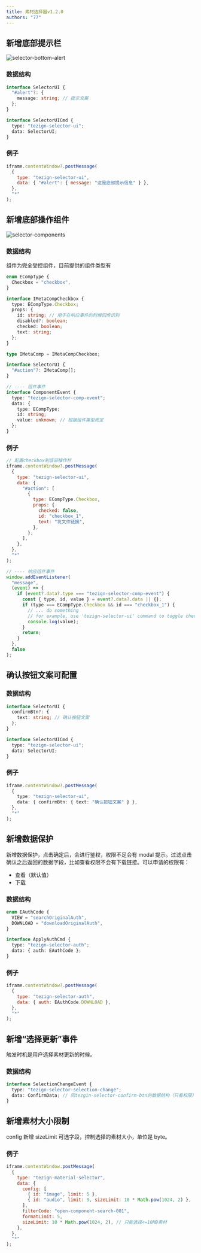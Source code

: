 ```yaml
---
title: 素材选择器v1.2.0
authors: "77"
---
```


## 新增底部提示栏

![selector-bottom-alert](selector-bottom-alert.png)

### 数据结构

```typescript
interface SelectorUI {
  "#alert"?: {
    message: string; // 提示文案
  };
}

interface SelectorUICmd {
  type: "tezign-selector-ui";
  data: SelectorUI;
}
```

### 例子

```javascript
iframe.contentWindow?.postMessage(
  {
    type: "tezign-selector-ui",
    data: { "#alert": { message: "这是底部提示信息" } },
  },
  "*"
);
```

## 新增底部操作组件

![selector-components](selector-components.png)

### 数据结构

组件为完全受控组件，目前提供的组件类型有

```typescript
enum ECompType {
  Checkbox = "checkbox",
}

interface IMetaCompCheckbox {
  type: ECompType.Checkbox;
  props: {
    id: string; // 用于在响应事件的时候回传识别
    disabled?: boolean;
    checked: boolean;
    text: string;
  };
}

type IMetaComp = IMetaCompCheckbox;

interface SelectorUI {
  "#action"?: IMetaComp[];
}

// ---- 组件事件
interface ComponentEvent {
  type: "tezign-selector-comp-event";
  data: {
    type: ECompType;
    id: string;
    value: unknown; // 根据组件类型而定
  };
}
```

### 例子

```javascript
// 配置checkbox到底部操作栏
iframe.contentWindow?.postMessage(
  {
    type: "tezign-selector-ui",
    data: {
      "#action": [
        {
          type: ECompType.Checkbox,
          props: {
            checked: false,
            id: "checkbox_1",
            text: "发文件链接",
          },
        },
      ],
    },
  },
  "*"
);

// ---- 响应组件事件
window.addEventListener(
  "message",
  (event) => {
    if (event?.data?.type === "tezign-selector-comp-event") {
      const { type, id, value } = event?.data?.data || {};
      if (type === ECompType.Checkbox && id === "checkbox_1") {
        // ... do something
        // for example, use 'tezign-selector-ui' command to toggle checked state
        console.log(value);
      }
      return;
    }
  },
  false
);
```

## 确认按钮文案可配置

### 数据结构

```typescript
interface SelectorUI {
  confirmBtn?: {
    text: string; // 确认按钮文案
  };
}

interface SelectorUICmd {
  type: "tezign-selector-ui";
  data: SelectorUI;
}
```

### 例子

```typescript
iframe.contentWindow?.postMessage(
  {
    type: "tezign-selector-ui",
    data: { confirmBtn: { text: "确认按钮文案" } },
  },
  "*"
);
```

## 新增数据保护

新增数据保护，点击确定后，会进行鉴权，权限不足会有 modal 提示。过滤点击确认之后返回的数据字段，比如查看权限不会有下载链接。可以申请的权限有：

- 查看（默认值）
- 下载

### 数据结构

```typescript
enum EAuthCode {
  VIEW = "searchOriginalAuth",
  DOWNLOAD = "downloadOriginalAuth",
}

interface ApplyAuthCmd {
  type: "tezign-selector-auth";
  data: { auth: EAuthCode };
}
```

### 例子

```javascript
iframe.contentWindow?.postMessage(
  {
    type: "tezign-selector-auth",
    data: { auth: EAuthCode.DOWNLOAD },
  },
  "*"
);
```

## 新增“选择更新”事件

触发时机是用户选择素材更新的时候。

### 数据结构

```typescript
interface SelectionChangeEvent {
  type: "tezign-selector-selection-change";
  data: ConfirmData; // 同tezgin-selector-confirm-btn的数据结构（只看权限）
}
```

## 新增素材大小限制

config 新增 sizeLimit 可选字段，控制选择的素材大小，单位是 byte。

### 例子

```javascript
iframe.contentWindow.postMessage(
  {
    type: "tezign-material-selector",
    data: {
      config: [
        { id: "image", limit: 5 },
        { id: "audio", limit: 9, sizeLimit: 10 * Math.pow(1024, 2) },
      ],
      filterCode: "open-component-search-001",
      formatLimit: 5,
      sizeLimit: 10 * Math.pow(1024, 2), // 只能选择<=10MB素材
    },
  },
  "*"
);
```
